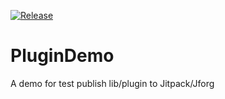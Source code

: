 [![Release](https://jitpack.io/v/xinayidaUser/Repo.svg)](https://jitpack.io/#xinayida/Repo)
# PluginDemo
A demo for test publish lib/plugin to Jitpack/Jforg
